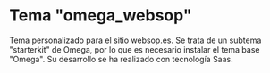 # Tema "omega_websop"

Tema personalizado para el sitio websop.es. Se trata de un subtema "starterkit" de Omega, por lo que es necesario instalar el tema base "Omega". Su desarrollo se ha realizado con tecnología Saas.

